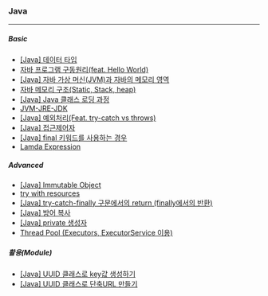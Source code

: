 ### Java

---

##### Basic

* [[Java] 데이터 타입](https://www.notion.so/Java-8cedd164eceb4bd8be2485961441451b)
* [자바 프로그램 구동원리(feat. Hello World)](https://www.notion.so/hello-world-f76e77404d5d4cda8a441342f3e8ae40)
* [[Java] 자바 가상 머신(JVM)과 자바의 메모리 영역](https://www.notion.so/Java-JVM-319c48ae38534eb5bd04b00a6cdc8aa5)
* [자바 메모리 구조(Static, Stack, heap)](https://www.notion.so/JAVA-Static-Stack-heap-b964277b8ac14653af68ef623466cbca)
* [[Java] Java 클래스 로딩 과정](https://www.notion.so/Java-Java-b434010a0682425ab77ce7eebd217a55)
* [JVM-JRE-JDK](https://www.notion.so/JVM-JRE-JDK-a10f62fadc2645fc86c35448a101af1e)
* [[Java] 예외처리(Feat. try-catch vs throws)](https://www.notion.so/Java-Feat-try-catch-vs-throws-af0a5d7720dd41f881dcce4fb971c7d7)
* [[Java] 접근제어자](https://www.notion.so/Java-a0cff416974f4f95b17aae01233d07b7)
* [[Java] final 키워드를 사용하는 경우](https://www.notion.so/Java-final-2e3010ef862a4706862dc5b32b3f5b85)
* [Lamda Expression](https://www.notion.so/Java-Lamda-Expression-d6a746de8b7e46878b727402b7c6ead5)

##### Advanced

* [[Java] Immutable Object](https://www.notion.so/Java-Immutable-Object-9ae3e4fec8324c77abaffafcada8f295)
* [try with resources](https://www.notion.so/Java-try-with-resources-e76ff050d0834b4a84e7484be7e38d36)
* [[Java] try-catch-finally 구문에서의 return (finally에서의 반환)](https://www.notion.so/Java-try-catch-finally-return-finally-9ead106dd91246848c3b77b52942dd89)
* [[Java] 방어 복사](https://www.notion.so/Java-b6449a4bb6a44070bf96dbdf1f72c1bb)
* [[Java] private 생성자](https://www.notion.so/Java-private-9145802e32c84114b2ae87f51bf8e923)
* [Thread Pool (Executors, ExecutorService 이용)](https://www.notion.so/Java-Thread-Pool-Executors-ExecutorService-c2796443098946dc86da9b4aff6caa79)



##### 활용(Module)   
* [[Java] UUID 클래스로 key값 생성하기](https://www.notion.so/Java-UUID-key-db59b8894015448d83d433b9bc8c0505)
* [[Java] UUID 클래스로 단축URL 만들기](https://www.notion.so/JAVA-UUID-URL-da5ec209b6694ae6b4559a2fbb5861a7)

